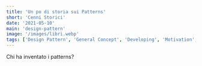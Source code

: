 ```yaml
---
title: 'Un po di storia sui Patterns'
short: 'Cenni Storici'
date: '2021-05-10'
main: 'design-pattern'
image: '/images/libri.webp'
tags: ['Design Pattern', 'General Concept', 'Developing', 'Motivation', 'Structure', 'Software Design']
---
```


Chi ha inventato i patterns?